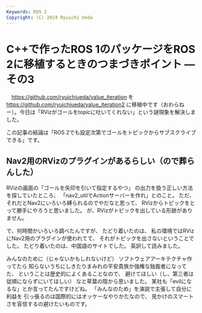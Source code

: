 ```yaml
---
Keywords: ROS 2
Copyright: (C) 2024 Ryuichi Ueda
---
```


# C++で作ったROS 1のパッケージをROS 2に移植するときのつまづきポイント ―その3

　https://github.com/ryuichiueda/value_iteration
を
https://github.com/ryuichiueda/value_iteration2
に移植中です（おわらねー）。今日は「RVizがゴールをtopicに吐いてくれない」という謎現象を解決しました。

この記事の結論は「ROS 2でも設定次第でゴールをトピックからサブスクライブできる」です。

## Nav2用のRVizのプラグインがあるらしい（ので葬らんした）

RVizの画面の「ゴールを矢印を引いて指定するやつ」
の出力を扱う正しい方法を探していたところ、
「nav2_utilでActionサーバーを作れ」とのこと。
ただ、それだとNav2にいろいろ縛られるのでやだなと思って、
RVizからトピックをとって勝手にやろうと思いました。
が、RVizがトピックを出している形跡がありません。

で、何時間かいろいろ調べたんですが、
たどり着いたのは、
私の環境ではRVizにNav2用のプラグインが使われてて、
それがトピックを出さないということでした。
たどり着いたのは、中国語のサイトでした。
英訳して読みました。



みんなのために（じゃないかもしれないけど）
ソフトウェアアーキテクチャ作ってたら
知らないうちにしきたりまみれの平安貴族か強権な独裁者になってた、
ということは歴史的によくあることなので、
避けてほしい（し、第三者は従順にならずにいてほしい）
なと草葉の陰から思いました。
某社も「evilになるな」とか言ってたんですけどね。
「みんなのため」を演説で主張して自分に利益を
引っ張るのは国際的にはオッケーなやりかたなので、
見かけのスマートさを盲信するの避けたいものです。
